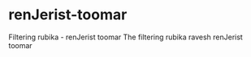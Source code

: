 # renJerist-toomar
Filtering rubika - renJerist toomar
The filtering rubika ravesh renJerist toomar
